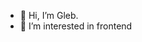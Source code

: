 - 👋 Hi, I’m Gleb.
- 👀 I’m interested in frontend 

<!---
pomehy/pomehy is a ✨ special ✨ repository because its `README.md` (this file) appears on your GitHub profile.
You can click the Preview link to take a look at your changes.
--->
